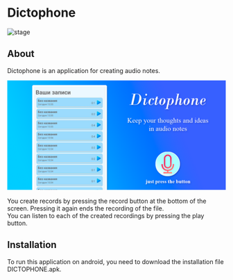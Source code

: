 # Dictophone
<img src="https://img.shields.io/badge/stage-released-lime.svg" alt="stage">

## About
Dictophone is an application for creating audio notes. 

<img src="https://github.com/Mihail-Larionow/Dictophone/blob/master/images/dictophone_logo_without_border.png" alt="drawing"/>

You create records by pressing the record button at the bottom of the screen. Pressing it again ends the recording of the file.  
You can listen to each of the created recordings by pressing the play button.

## Installation
To run this application on android, you need to download the installation file DICTOPHONE.apk.

